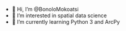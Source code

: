 - 👋 Hi, I’m @BonoloMokoatsi
- 👀 I’m interested in spatial data science
- 🌱 I’m currently learning Python 3 and ArcPy

<!---
BonoloMokoatsi/BonoloMokoatsi is a ✨ special ✨ repository because its `README.md` (this file) appears on your GitHub profile.
You can click the Preview link to take a look at your changes.
--->
